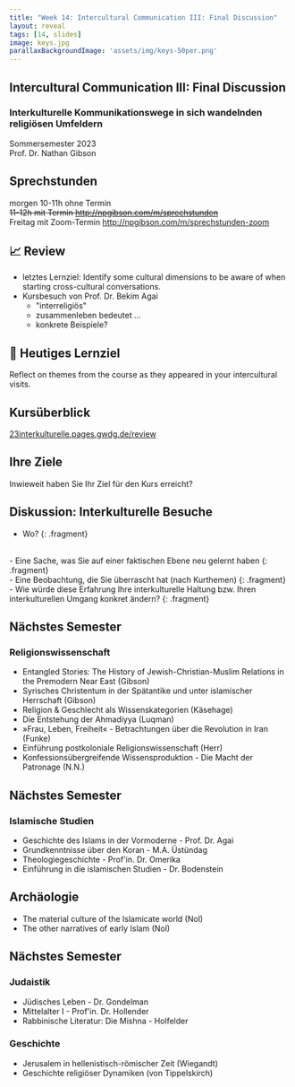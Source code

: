 ```yaml
---
title: "Week 14: Intercultural Communication III: Final Discussion"
layout: reveal
tags: [14, slides]
image: keys.jpg
parallaxBackgroundImage: 'assets/img/keys-50per.png'
---
```


## Intercultural Communication III: Final Discussion

### Interkulturelle Kommunikationswege in sich wandelnden religiösen Umfeldern

Sommersemester 2023  
Prof. Dr. Nathan Gibson

## Sprechstunden

morgen 10-11h ohne Termin  
~~11-12h mit Termin <http://npgibson.com/m/sprechstunden>~~  
Freitag mit Zoom-Termin <http://npgibson.com/m/sprechstunden-zoom>

## 📈 Review

- letztes Lernziel: Identify some cultural dimensions to be aware of when starting cross-cultural conversations.
- Kursbesuch von Prof. Dr. Bekim Agai
  - "interreligiös"
  - zusammenleben bedeutet ... 
  - konkrete Beispiele?

## 🧭 Heutiges Lernziel

Reflect on themes from the course as they appeared in your intercultural visits.

## Kursüberblick

[23interkulturelle.pages.gwdg.de/review](https://23interkulturelle.pages.gwdg.de/review)

## Ihre Ziele

Inwieweit haben Sie Ihr Ziel für den Kurs erreicht?

## Diskussion: Interkulturelle Besuche 

- Wo?
{: .fragment}
<br/>
- Eine Sache, was Sie auf einer faktischen Ebene neu gelernt haben
{: .fragment}
<br/>
- Eine Beobachtung, die Sie überrascht hat (nach Kurthemen)
{: .fragment}
<br/>
- Wie würde diese Erfahrung Ihre interkulturelle Haltung bzw. Ihren interkulturellen Umgang konkret ändern?
{: .fragment}

## Nächstes Semester

### Religionswissenschaft
- Entangled Stories: The History of Jewish-Christian-Muslim Relations in the Premodern Near East (Gibson)
- Syrisches Christentum in der Spätantike und unter islamischer Herrschaft (Gibson)
- Religion & Geschlecht als Wissenskategorien (Käsehage)
- Die Entstehung der Ahmadiyya (Luqman)
- »Frau, Leben, Freiheit« - Betrachtungen über die Revolution in Iran (Funke) 
- Einführung postkoloniale Religionswissenschaft (Herr)
- Konfessionsübergreifende Wissensproduktion - Die Macht der Patronage (N.N.)

## Nächstes Semester

### Islamische Studien
- Geschichte des Islams in der Vormoderne   -   Prof. Dr. Agai 
- Grundkenntnisse über den Koran   -   M.A. Üstündag 
- Theologiegeschichte   -   Prof'in. Dr. Omerika 
- Einführung in die islamischen Studien   -   Dr. Bodenstein

## Archäologie

- The material culture of the Islamicate world (Nol)
- The other narratives of early Islam (Nol)

## Nächstes Semester

### Judaistik
- Jüdisches Leben   -   Dr. Gondelman
- Mittelalter I   -   Prof'in. Dr. Hollender 
- Rabbinische Literatur: Die Mishna   -   Holfelder 

### Geschichte
- Jerusalem in hellenistisch-römischer Zeit (Wiegandt)
- Geschichte religiöser Dynamiken (von Tippelskirch)